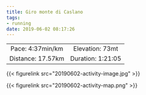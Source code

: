 ```yaml
---
title: Giro monte di Caslano
tags: 
- running
date: 2019-06-02 08:17:26
---
```



| | |
| :-: | :-: |
| Pace: 4:37min/km | Elevation: 73mt |
| Distance: 17.57km | Duration: 1:21:05 |

{{< figurelink src="20190602-activity-image.jpg" >}}


{{< figurelink src="20190602-activity-map.png" >}}
